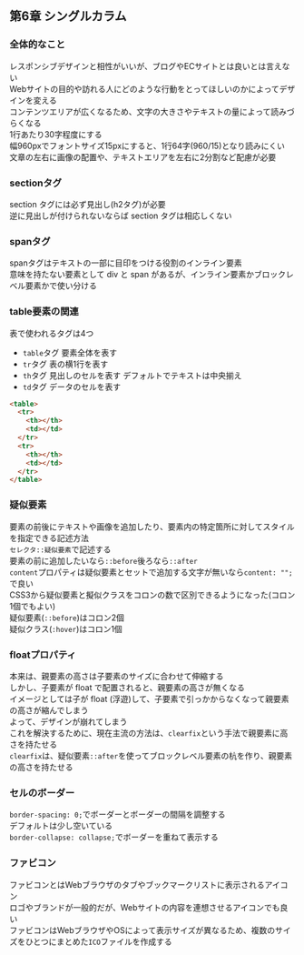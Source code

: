 ## 第6章 シングルカラム
### 全体的なこと
レスポンシブデザインと相性がいいが、ブログやECサイトとは良いとは言えない<br>
Webサイトの目的や訪れる人にどのような行動をとってほしいのかによってデザインを変える<br>
コンテンツエリアが広くなるため、文字の大きさやテキストの量によって読みづらくなる<br>
1行あたり30字程度にする<br>
幅960pxでフォントサイズ15pxにすると、1行64字(960/15)となり読みにくい<br>
文章の左右に画像の配置や、テキストエリアを左右に2分割など配慮が必要
### sectionタグ
section タグには必ず見出し(h2タグ)が必要<br>
逆に見出しが付けられないならば section タグは相応しくない
### spanタグ
spanタグはテキストの一部に目印をつける役割のインライン要素<br>
意味を持たない要素として div と span があるが、インライン要素かブロックレベル要素かで使い分ける
### table要素の関連
表で使われるタグは4つ
- `table`タグ
  要素全体を表す
- `tr`タグ
  表の横1行を表す
- `th`タグ
  見出しのセルを表す
  デフォルトでテキストは中央揃え
- `td`タグ
  データのセルを表す
```html
<table>
  <tr>
    <th></th>
    <td></td>
  </tr>
  <tr>
    <th></th>
    <td></td>
  </tr>
</table>
```
### 疑似要素
要素の前後にテキストや画像を追加したり、要素内の特定箇所に対してスタイルを指定できる記述方法<br>
`セレクタ::疑似要素`で記述する<br>
要素の前に追加したいなら`::before`後ろなら`::after`<br>
`content`プロパティは疑似要素とセットで追加する文字が無いなら`content: "";`で良い<br>
CSS3から疑似要素と擬似クラスをコロンの数で区別できるようになった(コロン1個でもよい)<br>
疑似要素(`::before`)はコロン2個<br>
疑似クラス(`:hover`)はコロン1個
### floatプロパティ
本来は、親要素の高さは子要素のサイズに合わせて伸縮する<br>
しかし、子要素が float で配置されると、親要素の高さが無くなる<br>
イメージとしては子が float (浮遊)して、子要素で引っかからなくなって親要素の高さが縮んでしまう<br>
よって、デザインが崩れてしまう<br>
これを解決するために、現在主流の方法は、`clearfix`という手法で親要素に高さを持たせる<br>
`clearfix`は、疑似要素`::after`を使ってブロックレベル要素の杭を作り、親要素の高さを持たせる
### セルのボーダー
`border-spacing: 0;`でボーダーとボーダーの間隔を調整する<br>
デフォルトは少し空いている<br>
`border-collapse: collapse;`でボーダーを重ねて表示する
### ファビコン
ファビコンとはWebブラウザのタブやブックマークリストに表示されるアイコン<br>
ロゴやブランドが一般的だが、Webサイトの内容を連想させるアイコンでも良い<br>
ファビコンはWebブラウザやOSによって表示サイズが異なるため、複数のサイズをひとつにまとめた`ICO`ファイルを作成する
